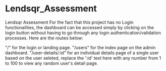 # Lendsqr_Assessment

Lendsqr Assessment
For the fact that this project has no Login functionalities, the dashboard can be accessed simply by clicking on the login button without having to go through any login authentication/validation processes.
Here are the routes below:

"/" for the login or landing page.
"/users" for the index page on the admin dashboard.
"/user-details/:id" for an individual details page of a single user based on the user seleted, replace the ':id' text here with any number from 1 to 100 to view any random user's detail page.
